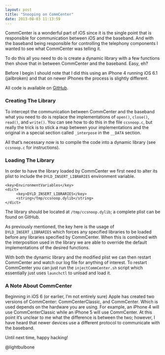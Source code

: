 ```yaml
---
layout: post
title: "Snooping on CommCenter"
date: 2013-08-03 11:13:59
---
```


CommCenter is a wonderful part of iOS since it is the single point that is responsible for communication between iOS and the baseband.  And with the baseband being responsible for controlling the telephony components I wanted to see what CommCenter was telling it.

To do this all you need to do is create a dynamic library with a few functions then shove that in between CommCenter and the baseband.  Easy, eh?

Before I begin I should note that I did this using an iPhone 4 running iOS 6.1 (jailbroken) and that on newer iPhones the process is slightly different.

All code is available on [GitHub](https://github.com/lightbulbone/ios).

### Creating The Library

To intercept the communication between CommCenter and the baseband what you need to do is replace the implementations of `open()`, `close()`, `read()`, and `write()`.  You can see how to do this in the file `ccsnoop.c`, but really the trick is to stick a map between your implementations and the original in a special section called `_interpose` in the `__DATA` section.

All that’s necessary now is to compile the code into a dynamic library (see `ccsnoop.c` for instructions).

### Loading The Library

In order to have the library loaded by CommCenter we first need to alter its plist to include the `DYLD_INSERT_LIBRARIES` environment variable.

~~~
<key>EnvironmentVariables</key>
<dict>
     <key>DYLD_INSERT_LIBRARIES</key>
     <string>/tmp/ccsnoop.dylib</string>
</dict>
~~~

The library should be located at `/tmp/ccsnoop.dylib`; a complete plist can be found on GitHub.

As previously mentioned, the key here is the usage of `DYLD_INSERT_LIBRARIES` which forces any specified libraries to be loaded before any libraries specified by CommCenter.  When this is combined with the interposition used in the library we are able to override the default implementations of the desired functions.

With both the dynamic library and the modified plist we can then restart CommCenter and watch our log file for anything of interest.  To restart CommCenter you can just run the `injectCommCenter.sh` script which essentially just uses `launchctl` to unload and load it.

### A Note About CommCenter

Beginning in iOS 6 (or earlier, I’m not entirely sure) Apple has created two versions of CommCenter: CommCenterClassic, and CommCenter.  Which is used depends on the hardware you are using.  For example, an iPhone 4 will use CommCenterClassic while an iPhone 5 will use CommCenter.  At this point it’s unclear to me what the difference is between the two; however, I have heard that newer devices use a different protocol to communicate with the baseband.

Until next time, happy hacking!

@lightbulbone

